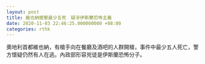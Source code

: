```yaml
---
layout: post
title: 維也納槍擊最少五死　疑涉伊斯蘭恐怖主義
date: 2020-11-03 22:46:25.000000000 +08:00
categories: rthk
---
```


奧地利首都維也納，有槍手向在餐廳及酒吧的人群開槍，事件中最少五人死亡，警方懷疑仍然有人在逃。內政部形容兇徒是伊斯蘭恐怖分子。
